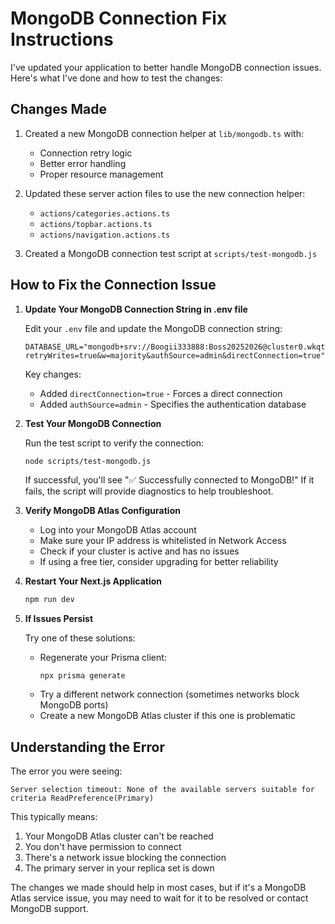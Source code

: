 # MongoDB Connection Fix Instructions

I've updated your application to better handle MongoDB connection issues. Here's what I've done and how to test the changes:

## Changes Made

1. Created a new MongoDB connection helper at `lib/mongodb.ts` with:
   - Connection retry logic
   - Better error handling
   - Proper resource management

2. Updated these server action files to use the new connection helper:
   - `actions/categories.actions.ts`
   - `actions/topbar.actions.ts`
   - `actions/navigation.actions.ts`

3. Created a MongoDB connection test script at `scripts/test-mongodb.js`

## How to Fix the Connection Issue

1. **Update Your MongoDB Connection String in .env file**

   Edit your `.env` file and update the MongoDB connection string:

   ```
   DATABASE_URL="mongodb+srv://Boogii333888:Boss20252026@cluster0.wkqtz.mongodb.net/myapp?retryWrites=true&w=majority&authSource=admin&directConnection=true"
   ```

   Key changes:
   - Added `directConnection=true` - Forces a direct connection
   - Added `authSource=admin` - Specifies the authentication database

2. **Test Your MongoDB Connection**

   Run the test script to verify the connection:

   ```bash
   node scripts/test-mongodb.js
   ```

   If successful, you'll see "✅ Successfully connected to MongoDB!"
   If it fails, the script will provide diagnostics to help troubleshoot.

3. **Verify MongoDB Atlas Configuration**
   - Log into your MongoDB Atlas account
   - Make sure your IP address is whitelisted in Network Access
   - Check if your cluster is active and has no issues
   - If using a free tier, consider upgrading for better reliability

4. **Restart Your Next.js Application**

   ```bash
   npm run dev
   ```

5. **If Issues Persist**

   Try one of these solutions:
   - Regenerate your Prisma client:
     ```
     npx prisma generate
     ```
   - Try a different network connection (sometimes networks block MongoDB ports)
   - Create a new MongoDB Atlas cluster if this one is problematic

## Understanding the Error

The error you were seeing:

```
Server selection timeout: None of the available servers suitable for criteria ReadPreference(Primary)
```

This typically means:

1. Your MongoDB Atlas cluster can't be reached
2. You don't have permission to connect
3. There's a network issue blocking the connection
4. The primary server in your replica set is down

The changes we made should help in most cases, but if it's a MongoDB Atlas service issue, you may need to wait for it to be resolved or contact MongoDB support.
